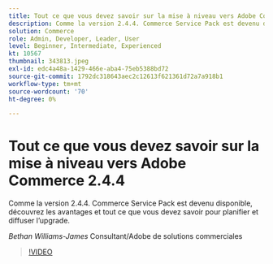 ```yaml
---
title: Tout ce que vous devez savoir sur la mise à niveau vers Adobe Commerce 2.4.4
description: Comme la version 2.4.4. Commerce Service Pack est devenu disponible, découvrez les avantages et tout ce que vous devez savoir pour planifier et diffuser l’upgrade.
solution: Commerce
role: Admin, Developer, Leader, User
level: Beginner, Intermediate, Experienced
kt: 10567
thumbnail: 343813.jpeg
exl-id: edc4a48a-1429-466e-aba4-75eb5388bd72
source-git-commit: 1792dc318643aec2c12613f621361d72a7a918b1
workflow-type: tm+mt
source-wordcount: '70'
ht-degree: 0%

---
```


# Tout ce que vous devez savoir sur la mise à niveau vers Adobe Commerce 2.4.4

Comme la version 2.4.4. Commerce Service Pack est devenu disponible, découvrez les avantages et tout ce que vous devez savoir pour planifier et diffuser l’upgrade.

*Bethan Williams-James* Consultant/Adobe de solutions commerciales

>[!VIDEO](https://video.tv.adobe.com/v/343813/?quality=12&learn=on)

